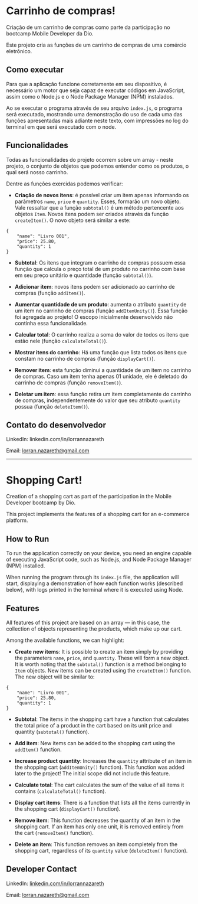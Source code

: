 # Carrinho de compras! 
Criação de um carrinho de compras como parte da participação no bootcamp Mobile Developer da Dio. 

Este projeto cria as funções de um carrinho de compras de uma comércio eletrônico. 

## Como executar

Para que a aplicação funcione corretamente em seu dispositivo, é necessário um motor que seja capaz de executar códigos em JavaScript, assim como o Node.js e o Node Package Manager (NPM) instalados.

Ao se executar o programa através de seu arquivo `index.js`, o programa será executado, mostrando uma demonstração do uso de cada uma das funções apresentadas mais adiante neste texto, com impressões no log do terminal em que será executado com o node.

## Funcionalidades

Todas as funcionalidades do projeto ocorrem sobre um array - neste projeto, o conjunto de objetos que podemos entender como os produtos, o qual será nosso carrinho. 

Dentre as funções exercidas podemos verificar: 

- **Criação de novos itens**: é possível criar um item apenas informando os parâmetros `name`, `price` e `quantity`. Esses, formarão um novo objeto. Vale ressaltar que a função `subtotal()` é um método pertencente aos objetos `Item`. Novos  itens podem ser criados através da função `createItem()`. O novo objeto será similar a este:

````
{
    "name": "Livro 001",
    "price": 25.80,
    "quantity": 1
}
````

- **Subtotal**: Os itens que integram o carrinho de compras possuem essa função que calcula o preço total de um produto no carrinho com base em seu preço unitário e quantidade (função `subtotal()`).

- **Adicionar item**: novos itens podem ser adicionado ao carrinho de compras (função `addItem()`).

- **Aumentar quantidade de um produto**: aumenta o atributo `quantity` de um item no carrinho de compras (função `addItemUnity()`). Essa função foi agregada ao projeto! O escopo inicialmente desenvolvido não continha essa funcionalidade. 

- **Calcular total**: O carrinho realiza a soma do valor de todos os itens que estão nele (função `calculateTotal()`). 

- **Mostrar itens do carrinho**: Há uma função que lista todos os itens que constam no carrinho de compras (função `displayCart()`).

- **Remover item**: esta função diminui a quantidade de um item no carrinho de compras. Caso um item tenha apenas 01 unidade, ele é deletado do carrinho de compras (função `removeItem()`).

- **Deletar um item**: essa função retira um item completamente do carrinho de compras, independentemente do valor que seu atributo `quantity` possua (função `deleteItem()`).



## Contato do desenvolvedor

LinkedIn: linkedin.com/in/lorrannazareth

Email: lorran.nazareth@gmail.com

---------------

# Shopping Cart!
Creation of a shopping cart as part of the participation in the Mobile Developer bootcamp by Dio.

This project implements the features of a shopping cart for an e-commerce platform.

## How to Run

To run the application correctly on your device, you need an engine capable of executing JavaScript code, such as Node.js, and Node Package Manager (NPM) installed.

When running the program through its `index.js` file, the application will start, displaying a demonstration of how each function works (described below), with logs printed in the terminal where it is executed using Node.

## Features

All features of this project are based on an array — in this case, the collection of objects representing the products, which make up our cart.

Among the available functions, we can highlight:

- **Create new items**: It is possible to create an item simply by providing the parameters `name`, `price`, and `quantity`. These will form a new object. It is worth noting that the `subtotal()` function is a method belonging to `Item` objects. New items can be created using the `createItem()` function. The new object will be similar to:
````
{
    "name": "Livro 001",
    "price": 25.80,
    "quantity": 1
}
````


- **Subtotal**: The items in the shopping cart have a function that calculates the total price of a product in the cart based on its unit price and quantity (`subtotal()` function).

- **Add item**: New items can be added to the shopping cart using the `addItem()` function.

- **Increase product quantity**: Increases the `quantity` attribute of an item in the shopping cart (`addItemUnity()` function). This function was added later to the project! The initial scope did not include this feature.

- **Calculate total**: The cart calculates the sum of the value of all items it contains (`calculateTotal()` function).

- **Display cart items**: There is a function that lists all the items currently in the shopping cart (`displayCart()` function).

- **Remove item**: This function decreases the quantity of an item in the shopping cart. If an item has only one unit, it is removed entirely from the cart (`removeItem()` function).

- **Delete an item**: This function removes an item completely from the shopping cart, regardless of its `quantity` value (`deleteItem()` function).

## Developer Contact

LinkedIn: [linkedin.com/in/lorrannazareth](https://linkedin.com/in/lorrannazareth)

Email: lorran.nazareth@gmail.com



